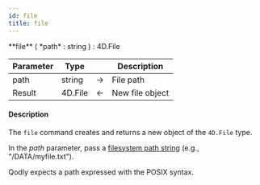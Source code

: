 ```yaml
---
id: file
title: file
---
```



<!-- REF #_command_.file.Syntax -->**file** ( *path* : string ) : 4D.File<!-- END REF -->


<!-- REF #_command_.file.Params -->
|Parameter|Type||Description|
|---------|--- |:---:|------|
|path|string|->|File path|
|Result|4D.File|<-|New file object|
<!-- END REF -->

#### Description

The `file` command <!-- REF #_command_.file.Summary -->creates and returns a new object of the `4D.File` type<!-- END REF -->.

In the *path* parameter, pass a [filesystem path string](../basics/lang-pathnames.md) (e.g., "/DATA/myfile.txt").

Qodly expects a path expressed with the POSIX syntax.
